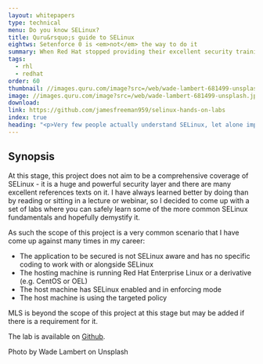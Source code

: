 ```yaml
---
layout: whitepapers
type: technical
menu: Do you know SELinux?
title: Quru&rsquo;s guide to SELinux
eightws: Setenforce 0 is <em>not</em> the way to do it
summary: When Red Hat stopped providing their excellent security training for Enterprise Linux, there suddenly was no official channel for learning security staple SELinux. Quru&rsquo;s lead consultant James Freeman stepped in and wrote this excellent tutorial.
tags:
  - rhl
  - redhat
order: 60
thumbnail: //images.quru.com/image?src=/web/wade-lambert-681499-unsplash.jpg&right=0.99688&left=0.10625
image: //images.quru.com/image?src=/web/wade-lambert-681499-unsplash.jpg&overlay=/web/selinux-penguin-new_medium.png&ovsize=0.7&ovpos=c
download: 
link: https://github.com/jamesfreeman959/selinux-hands-on-labs
index: true
heading: "<p>Very few people actually understand SELinux, let alone implement it in their environments. Many companies I have worked with simply turn it off as a matter of course. I have even seen commercial software distributed for Enterprise Linux distributions which lists disabling SELinux as an installation step. As a result I felt it prudent that I get to grips with this technology both for my own understanding, and to help others.</p><p>With the advent of the GDPR this solution is no longer acceptable. Whilst this project does not intend to get into any debate on the meaning or implementation of the GDPR, it is based on the premise that in the event of an attack on a system (whether that attack was successful or not), it would have been better to have taken advantage of this additonal security layer than to have simply turned it off because it was deemed too complex or difficult to get working.</p><p><i>James Freeman - Quru solution architect</i><p>" 
---
```


## Synopsis

At this stage, this project does not aim to be a comprehensive coverage of SELinux - it is a huge and powerful security layer and there are many excellent references texts on it. I have always learned better by doing than by reading or sitting in a lecture or webinar, so I decided to come up with a set of labs where you can safely learn some of the more common SELinux fundamentals and hopefully demystify it.

As such the scope of this project is a very common scenario that I have come up against many times in my career:

* The application to be secured is not SELinux aware and has no specific coding to work with or alongside SELinux
* The hosting machine is running Red Hat Enterprise Linux or a derivative (e.g. CentOS or OEL)
* The host machine has SELinux enabled and in enforcing mode
* The host machine is using the targeted policy

MLS is beyond the scope of this project at this stage but may be added if there is a requirement for it.

The lab is available on [Github](https://github.com/jamesfreeman959/selinux-hands-on-labs "Github").



<div class="credit">Photo by Wade Lambert on Unsplash</div>

